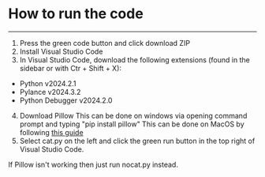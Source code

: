# How to run the code
---
1. Press the green code button and click download ZIP
2. Install Visual Studio Code
3. In Visual Studio Code, download the following extensions (found in the sidebar or with Ctr + Shift + X):
- Python v2024.2.1
- Pylance v2024.3.2
- Python Debugger v2024.2.0
4. Download Pillow
  This can be done on windows via opening command prompt and typing "pip install pillow"
  This can be done on MacOS by following [this guide](https://www.geeksforgeeks.org/how-to-install-pillow-on-macos/)
5. Select cat.py on the left and click the green run button in the top right of Visual Studio Code.

If Pillow isn't working then just run nocat.py instead. 
